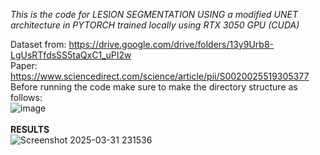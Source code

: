 *This is the code for LESION SEGMENTATION USING a modified UNET architecture in PYTORCH trained locally using RTX 3050 GPU (CUDA)*

Dataset from: https://drive.google.com/drive/folders/13y9Urb8-LgUsRTfdsSS5taQxC1_uPI2w
<br>
Paper: https://www.sciencedirect.com/science/article/pii/S0020025519305377
<br>
Before running the code make sure to make the directory structure as follows:
<br>
![image](https://github.com/user-attachments/assets/adadcf96-a7df-403c-abed-ea833467ab88)
<br><br>
****RESULTS****<br>
![Screenshot 2025-03-31 231536](https://github.com/user-attachments/assets/71cab5b3-6b30-43c9-8ebe-c6e1fe3faa1c)
